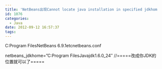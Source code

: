 ```yaml
---
title: 'NetBeans出现Cannot locate java installation in specified jdkhome: *错误的解决办法'
id: 1076
categories:
  - Java
date: 2012-09-12 16:57:37
tags:
---
```


C:Program FilesNetBeans 6.9.1etcnetbeans.conf

netbeans_jdkhome=”C:Program FilesJavajdk1.6.0_24″
 //=====改成你JDK的位置就可以了=====